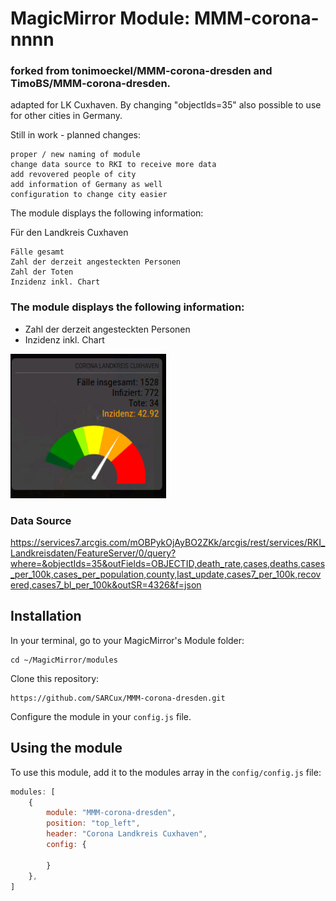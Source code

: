 # MagicMirror Module: MMM-corona-nnnn 

### forked from tonimoeckel/MMM-corona-dresden and  TimoBS/MMM-corona-dresden.

adapted for LK Cuxhaven. By changing "objectIds=35" also possible to use for other cities in Germany.

Still in work - planned changes:

    proper / new naming of module
    change data source to RKI to receive more data
    add revovered people of city
    add information of Germany as well
    configuration to change city easier

The module displays the following information:

Für den Landkreis Cuxhaven

    Fälle gesamt
    Zahl der derzeit angesteckten Personen
    Zahl der Toten
    Inzidenz inkl. Chart


### The module displays the following information:

* Zahl der derzeit angesteckten Personen
* Inzidenz inkl. Chart

![screenshot](https://raw.githubusercontent.com/SARCux/MMM-corona-dresden/main/screenshot/Corona%20LK%20Cuxhaven.png)


### Data Source
https://services7.arcgis.com/mOBPykOjAyBO2ZKk/arcgis/rest/services/RKI_Landkreisdaten/FeatureServer/0/query?where=&objectIds=35&outFields=OBJECTID,death_rate,cases,deaths,cases_per_100k,cases_per_population,county,last_update,cases7_per_100k,recovered,cases7_bl_per_100k&outSR=4326&f=json


## Installation

In your terminal, go to your MagicMirror's Module folder:
````
cd ~/MagicMirror/modules
````

Clone this repository:
````
https://github.com/SARCux/MMM-corona-dresden.git
````


Configure the module in your `config.js` file.

## Using the module

To use this module, add it to the modules array in the `config/config.js` file:
````javascript
modules: [
    {
        module: "MMM-corona-dresden",
        position: "top_left",
        header: "Corona Landkreis Cuxhaven",
        config: {
            
        }
    },
]
````
